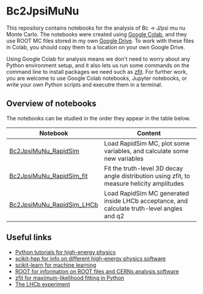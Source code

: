 # Bc2JpsiMuNu
This repository contains notebooks for the analysis of Bc -> J/psi mu nu Monte Carlo. The notebooks were created using [Google Colab](colab.research.google.com), and they use ROOT MC files stored in my own [Google Drive](https://drive.google.com/drive/folders/1Q25PuAGMSjAmTNaOSblGBS0UZ3Z7yk8X?usp=sharing). To work with these files in Colab, you should copy them to a location on your own Google Drive.

Using Google Colab for analysis means we don't need to worry about any Python environment setup, and it also lets us run some commands on the command line to install packages we need such as [zfit](https://zfit.readthedocs.io/en/0.3.6/index.html). For further work, you are welcome to use Google Colab notebooks, Jupyter notebooks, or write your own Python scripts and executre them in a terminal.

## Overview of notebooks

The notebooks can be studied in the order they appear in the table below.

|Notebook |Content|
|-----|--------|
|[Bc2JpsiMuNu_RapidSim](https://github.com/donalrinho/Bc2JpsiMuNu/blob/main/Bc2JpsiMuNu_RapidSim.ipynb)| Load RapidSim MC, plot some variables, and calculate some new variables       |
|[Bc2JpsiMuNu_RapidSim_fit](https://github.com/donalrinho/Bc2JpsiMuNu/blob/main/Bc2JpsiMuNu_RapidSim_fit.ipynb)| Fit the truth-level 3D decay angle distribution using zfit, to measure helicity amplitudes       |
| [Bc2JpsiMuNu_RapidSim_LHCb](https://github.com/donalrinho/Bc2JpsiMuNu/blob/main/Bc2JpsiMuNu_RapidSim_LHCb.ipynb)| Load RapidSim MC generated inside LHCb acceptance, and calculate truth-level angles and q2 |

## Useful links

* [Python tutorials for high-energy physics](https://hsf-training.github.io/analysis-essentials/python/README.html)
* [scikit-hep for info on different high-energy physics software](https://scikit-hep.org)
* [scikit-learn for machine learning](https://scikit-learn.org)
* [ROOT for information on ROOT files and CERNs analysis software](https://root.cern)
* [zfit for maximum-likelihood fitting in Python](https://zfit.readthedocs.io/en/0.3.6/index.html)
* [The LHCb experiment](https://lhcb-outreach.web.cern.ch/)
